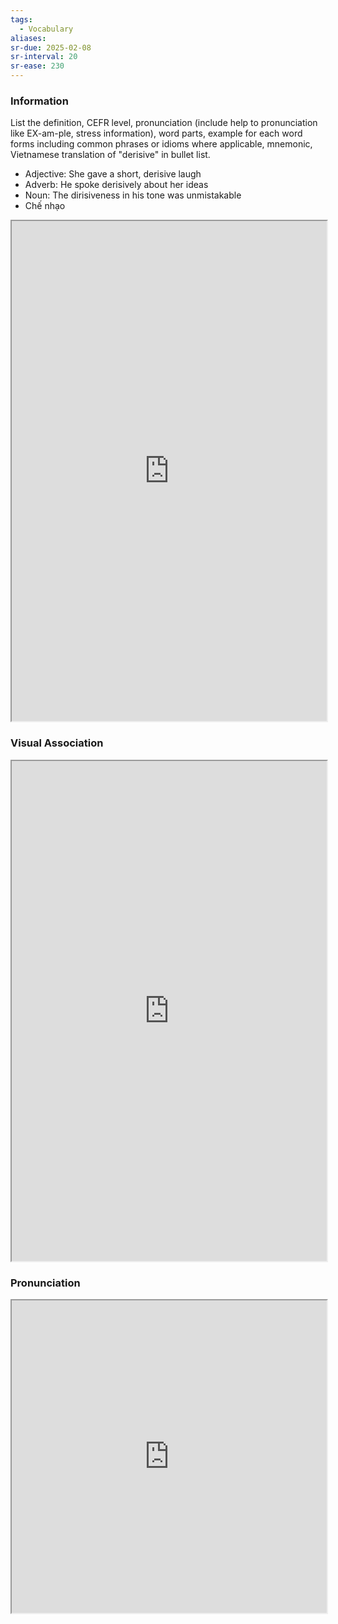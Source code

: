 ```yaml
---
tags:
  - Vocabulary
aliases:
sr-due: 2025-02-08
sr-interval: 20
sr-ease: 230
---
```

### Information

List the definition, CEFR level, pronunciation (include help to pronunciation like EX-am-ple, stress information), word parts, example for each word forms including common phrases or idioms where applicable, mnemonic, Vietnamese translation of "derisive" in bullet list.

- Adjective: She gave a short, derisive laugh
- Adverb: He spoke derisively about her ideas
- Noun: The dirisiveness in his tone was unmistakable
- Chế nhạo

<iframe
    height="800"
    width="100%"
    style="padding: 0; margin: 0;"
    src="https://www.perplexity.ai">
</iframe>

### Visual Association

<iframe
    height="800"
    width="100%"
    style="padding: 0; margin: 0;"
    src="https://www.google.com/search?tbm=isch&q=derisive">
</iframe>

### Pronunciation

<iframe
    height="500"
    width="100%"
    style="padding: 0; margin: 0;"
    src="https://www.google.com/search?q=how+to+pronounce+derisive&hl=en">
</iframe>